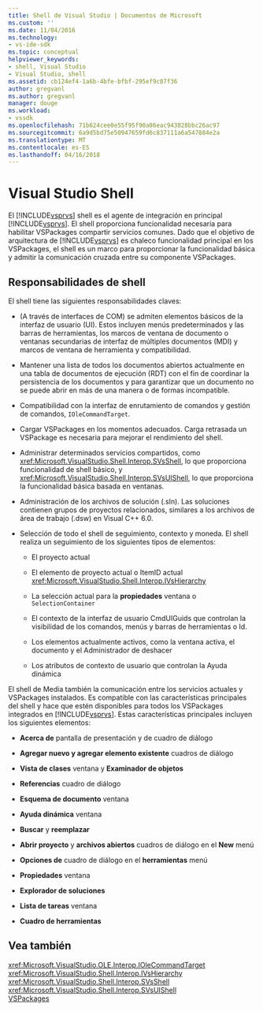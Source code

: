 ```yaml
---
title: Shell de Visual Studio | Documentos de Microsoft
ms.custom: ''
ms.date: 11/04/2016
ms.technology:
- vs-ide-sdk
ms.topic: conceptual
helpviewer_keywords:
- shell, Visual Studio
- Visual Studio, shell
ms.assetid: cb124ef4-1a6b-4bfe-bfbf-295ef9c07f36
author: gregvanl
ms.author: gregvanl
manager: douge
ms.workload:
- vssdk
ms.openlocfilehash: 71b624cee0e55f95f90a86eac943828bbc26ac97
ms.sourcegitcommit: 6a9d5bd75e50947659fd6c837111a6a547884e2a
ms.translationtype: MT
ms.contentlocale: es-ES
ms.lasthandoff: 04/16/2018
---
```

# <a name="visual-studio-shell"></a>Visual Studio Shell
El [!INCLUDE[vsprvs](../../code-quality/includes/vsprvs_md.md)] shell es el agente de integración en principal [!INCLUDE[vsprvs](../../code-quality/includes/vsprvs_md.md)]. El shell proporciona funcionalidad necesaria para habilitar VSPackages compartir servicios comunes. Dado que el objetivo de arquitectura de [!INCLUDE[vsprvs](../../code-quality/includes/vsprvs_md.md)] es chaleco funcionalidad principal en los VSPackages, el shell es un marco para proporcionar la funcionalidad básica y admitir la comunicación cruzada entre su componente VSPackages.  
  
## <a name="shell-responsibilities"></a>Responsabilidades de shell  
 El shell tiene las siguientes responsabilidades claves:  
  
-   (A través de interfaces de COM) se admiten elementos básicos de la interfaz de usuario (UI). Estos incluyen menús predeterminados y las barras de herramientas, los marcos de ventana de documento o ventanas secundarias de interfaz de múltiples documentos (MDI) y marcos de ventana de herramienta y compatibilidad.  
  
-   Mantener una lista de todos los documentos abiertos actualmente en una tabla de documentos de ejecución (RDT) con el fin de coordinar la persistencia de los documentos y para garantizar que un documento no se puede abrir en más de una manera o de formas incompatible.  
  
-   Compatibilidad con la interfaz de enrutamiento de comandos y gestión de comandos, `IOleCommandTarget`.  
  
-   Cargar VSPackages en los momentos adecuados. Carga retrasada un VSPackage es necesaria para mejorar el rendimiento del shell.  
  
-   Administrar determinados servicios compartidos, como <xref:Microsoft.VisualStudio.Shell.Interop.SVsShell>, lo que proporciona funcionalidad de shell básico, y <xref:Microsoft.VisualStudio.Shell.Interop.SVsUIShell>, lo que proporciona la funcionalidad básica basada en ventanas.  
  
-   Administración de los archivos de solución (.sln). Las soluciones contienen grupos de proyectos relacionados, similares a los archivos de área de trabajo (.dsw) en Visual C++ 6.0.  
  
-   Selección de todo el shell de seguimiento, contexto y moneda. El shell realiza un seguimiento de los siguientes tipos de elementos:  
  
    -   El proyecto actual  
  
    -   El elemento de proyecto actual o ItemID actual <xref:Microsoft.VisualStudio.Shell.Interop.IVsHierarchy>  
  
    -   La selección actual para la **propiedades** ventana o `SelectionContainer`  
  
    -   El contexto de la interfaz de usuario CmdUIGuids que controlan la visibilidad de los comandos, menús y barras de herramientas o Id.  
  
    -   Los elementos actualmente activos, como la ventana activa, el documento y el Administrador de deshacer  
  
    -   Los atributos de contexto de usuario que controlan la Ayuda dinámica  
  
 El shell de Media también la comunicación entre los servicios actuales y VSPackages instalados. Es compatible con las características principales del shell y hace que estén disponibles para todos los VSPackages integrados en [!INCLUDE[vsprvs](../../code-quality/includes/vsprvs_md.md)]. Estas características principales incluyen los siguientes elementos:  
  
-   **Acerca de** pantalla de presentación y de cuadro de diálogo  
  
-   **Agregar nuevo y agregar elemento existente** cuadros de diálogo  
  
-   **Vista de clases** ventana y **Examinador de objetos**  
  
-   **Referencias** cuadro de diálogo  
  
-   **Esquema de documento** ventana  
  
-   **Ayuda dinámica** ventana  
  
-   **Buscar** y **reemplazar**  
  
-   **Abrir proyecto** y **archivos abiertos** cuadros de diálogo en el **New** menú  
  
-   **Opciones de** cuadro de diálogo en el **herramientas** menú  
  
-   **Propiedades** ventana  
  
-   **Explorador de soluciones**  
  
-   **Lista de tareas** ventana  
  
-   **Cuadro de herramientas**  
  
## <a name="see-also"></a>Vea también  
 <xref:Microsoft.VisualStudio.OLE.Interop.IOleCommandTarget>   
 <xref:Microsoft.VisualStudio.Shell.Interop.IVsHierarchy>   
 <xref:Microsoft.VisualStudio.Shell.Interop.SVsShell>   
 <xref:Microsoft.VisualStudio.Shell.Interop.SVsUIShell>   
 [VSPackages](../../extensibility/internals/vspackages.md)